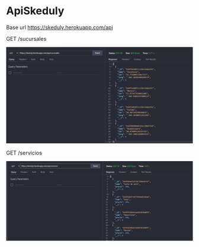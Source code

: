 # ApiSkeduly

Base url https://skeduly.herokuapp.com/api



GET /sucursales


<img src="screenshots/sucursales.png">



GET /servicios

<img src="screenshots/servicios.png">


